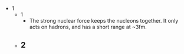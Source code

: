 - 1
	- 1
		- The strong nuclear force keeps the nucleons together. It only acts on hadrons, and has a short range at ~3fm.
	- 2
		- 